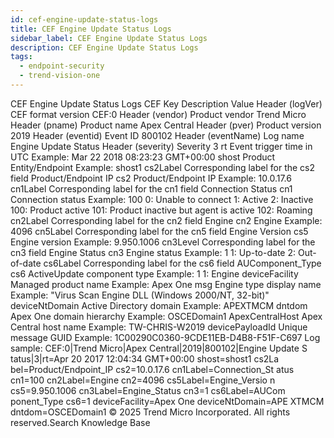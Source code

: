 ```yaml
---
id: cef-engine-update-status-logs
title: CEF Engine Update Status Logs
sidebar_label: CEF Engine Update Status Logs
description: CEF Engine Update Status Logs
tags:
  - endpoint-security
  - trend-vision-one
---
```


 CEF Engine Update Status Logs CEF Key Description Value Header (logVer) CEF format version CEF:0 Header (vendor) Product vendor Trend Micro Header (pname) Product name Apex Central Header (pver) Product version 2019 Header (eventid) Event ID 800102 Header (eventName) Log name Engine Update Status Header (severity) Severity 3 rt Event trigger time in UTC Example: Mar 22 2018 08:23:23 GMT+00:00 shost Product Entity/Endpoint Example: shost1 cs2Label Corresponding label for the cs2 field Product/Endpoint IP cs2 Product/Endpoint IP Example: 10.0.17.6 cn1Label Corresponding label for the cn1 field Connection Status cn1 Connection status Example: 100 0: Unable to connect 1: Active 2: Inactive 100: Product active 101: Product inactive but agent is active 102: Roaming cn2Label Corresponding label for the cn2 field Engine cn2 Engine Example: 4096 cn5Label Corresponding label for the cn5 field Engine Version cs5 Engine version Example: 9.950.1006 cn3Level Corresponding label for the cn3 field Engine Status cn3 Engine status Example: 1 1: Up-to-date 2: Out-of-date cs6Label Corresponding label for the cs6 field AUComponent_Type cs6 ActiveUpdate component type Example: 1 1: Engine deviceFacility Managed product name Example: Apex One msg Engine type display name Example: "Virus Scan Engine DLL (Windows 2000/NT, 32-bit)" deviceNtDomain Active Directory domain Example: APEXTMCM dntdom Apex One domain hierarchy Example: OSCEDomain1 ApexCentralHost Apex Central host name Example: TW-CHRIS-W2019 devicePayloadId Unique message GUID Example: 1C00290C0360-9CDE11EB-D4B8-F51F-C697 Log sample: CEF:0|Trend Micro|Apex Central|2019|800102|Engine Update S tatus|3|rt=Apr 20 2017 12:04:34 GMT+00:00 shost=shost1 cs2La bel=Product/Endpoint_IP cs2=10.0.17.6 cn1Label=Connection_St atus cn1=100 cn2Label=Engine cn2=4096 cs5Label=Engine_Versio n cs5=9.950.1006 cn3Label=Engine_Status cn3=1 cs6Label=AUCom ponent_Type cs6=1 deviceFacility=Apex One deviceNtDomain=APE XTMCM dntdom=OSCEDomain1 © 2025 Trend Micro Incorporated. All rights reserved.Search Knowledge Base